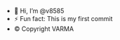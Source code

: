 - 👋 Hi, I’m @v8585
- ⚡ Fun fact: This is my first commit 
-  ©️ Copyright VARMA

<!---
v8585/v8585 is a ✨ special ✨ repository because its `README.md` (this file) appears on your GitHub profile.
You can click the Preview link to take a look at your changes.
--->
